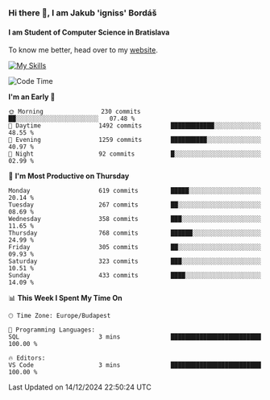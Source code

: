 ### Hi there 👋, I am Jakub 'igniss' Bordáš

#### I am Student of Computer Science in Bratislava
To know me better, head over to my [website](https://bordas.sk).

[![My Skills](https://skillicons.dev/icons?i=js,html,css,figma,svelte,java,kotlin,python,postgresql,typescript,nest,nodejs)](https://bordas.sk)


<!--START_SECTION:waka-->
![Code Time](http://img.shields.io/badge/Code%20Time-1%2C612%20hrs%208%20mins-blue)

**I'm an Early 🐤** 

```text
🌞 Morning                230 commits         ██░░░░░░░░░░░░░░░░░░░░░░░   07.48 % 
🌆 Daytime                1492 commits        ████████████░░░░░░░░░░░░░   48.55 % 
🌃 Evening                1259 commits        ██████████░░░░░░░░░░░░░░░   40.97 % 
🌙 Night                  92 commits          █░░░░░░░░░░░░░░░░░░░░░░░░   02.99 % 
```
📅 **I'm Most Productive on Thursday** 

```text
Monday                   619 commits         █████░░░░░░░░░░░░░░░░░░░░   20.14 % 
Tuesday                  267 commits         ██░░░░░░░░░░░░░░░░░░░░░░░   08.69 % 
Wednesday                358 commits         ███░░░░░░░░░░░░░░░░░░░░░░   11.65 % 
Thursday                 768 commits         ██████░░░░░░░░░░░░░░░░░░░   24.99 % 
Friday                   305 commits         ██░░░░░░░░░░░░░░░░░░░░░░░   09.93 % 
Saturday                 323 commits         ███░░░░░░░░░░░░░░░░░░░░░░   10.51 % 
Sunday                   433 commits         ████░░░░░░░░░░░░░░░░░░░░░   14.09 % 
```


📊 **This Week I Spent My Time On** 

```text
🕑︎ Time Zone: Europe/Budapest

💬 Programming Languages: 
SQL                      3 mins              █████████████████████████   100.00 % 

🔥 Editors: 
VS Code                  3 mins              █████████████████████████   100.00 % 
```


 Last Updated on 14/12/2024 22:50:24 UTC
<!--END_SECTION:waka-->
